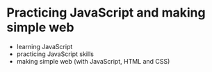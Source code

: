 # Practicing JavaScript and making simple web

 - learning JavaScript
 - practicing JavaScript skills
 - making simple web (with JavaScript, HTML and CSS)
